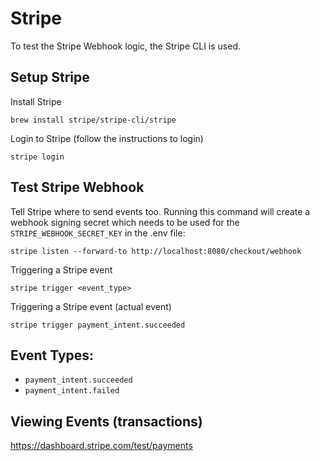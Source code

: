 # Stripe
To test the Stripe Webhook logic, the Stripe CLI is used.

## Setup Stripe

Install Stripe
```
brew install stripe/stripe-cli/stripe
```

Login to Stripe (follow the instructions to login)
```
stripe login
```

## Test Stripe Webhook

Tell Stripe where to send events too. Running this command will create a webhook signing secret which needs to be used for the `STRIPE_WEBHOOK_SECRET_KEY` in the .env file:
```
stripe listen --forward-to http://localhost:8080/checkout/webhook
```

Triggering a Stripe event
```
stripe trigger <event_type>
```

Triggering a Stripe event (actual event)
```
stripe trigger payment_intent.succeeded
```

## Event Types:
- `payment_intent.succeeded`
- `payment_intent.failed`


## Viewing Events (transactions)
https://dashboard.stripe.com/test/payments
